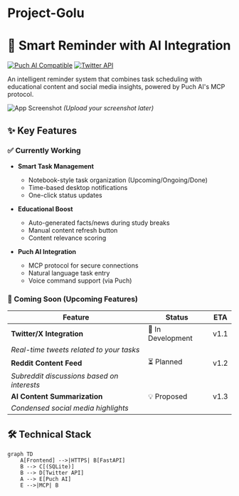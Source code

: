 # Project-Golu
# 🚀 Smart Reminder with AI Integration

[![Puch AI Compatible](https://img.shields.io/badge/Puch_AI-MCP_Enabled-green)](https://puch.ai)
[![Twitter API](https://img.shields.io/badge/Twitter_API-Integrated-blue)](https://developer.twitter.com)

An intelligent reminder system that combines task scheduling with educational content and social media insights, powered by Puch AI's MCP protocol.

![App Screenshot](screenshot.png) *(Upload your screenshot later)*

## ✨ Key Features

### ✅ Currently Working
- **Smart Task Management**
  - Notebook-style task organization (Upcoming/Ongoing/Done)
  - Time-based desktop notifications
  - One-click status updates

- **Educational Boost**
  - Auto-generated facts/news during study breaks
  - Manual content refresh button
  - Content relevance scoring

- **Puch AI Integration**
  - MCP protocol for secure connections
  - Natural language task entry
  - Voice command support (via Puch)

### 🚧 Coming Soon (Upcoming Features)
| Feature | Status | ETA |
|---------|--------|-----|
| **Twitter/X Integration** | 🔧 In Development | v1.1 |
| *Real-time tweets related to your tasks* | | |
| **Reddit Content Feed** | ⏳ Planned | v1.2 |
| *Subreddit discussions based on interests* | | |
| **AI Content Summarization** | 💡 Proposed | v1.3 |
| *Condensed social media highlights* | | |

## 🛠️ Technical Stack
```mermaid
graph TD
    A[Frontend] -->|HTTPS| B[FastAPI]
    B --> C[(SQLite)]
    B --> D[Twitter API]
    A --> E[Puch AI]
    E -->|MCP| B